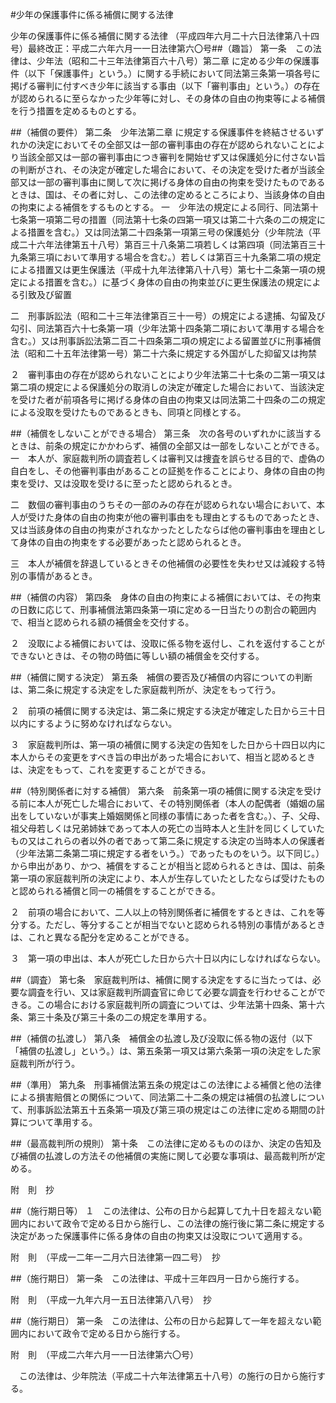 #少年の保護事件に係る補償に関する法律



少年の保護事件に係る補償に関する法律
（平成四年六月二十六日法律第八十四号）最終改正：平成二六年六月一一日法律第六〇号##（趣旨）
第一条　この法律は、少年法（昭和二十三年法律第百六十八号）第二章
に定める少年の保護事件（以下「保護事件」という。）に関する手続において同法第三条第一項各号に掲げる審判に付すべき少年に該当する事由（以下「審判事由」という。）の存在が認められるに至らなかった少年等に対し、その身体の自由の拘束等による補償を行う措置を定めるものとする。



##（補償の要件）
第二条　少年法第二章
に規定する保護事件を終結させるいずれかの決定においてその全部又は一部の審判事由の存在が認められないことにより当該全部又は一部の審判事由につき審判を開始せず又は保護処分に付さない旨の判断がされ、その決定が確定した場合において、その決定を受けた者が当該全部又は一部の審判事由に関して次に掲げる身体の自由の拘束を受けたものであるときは、国は、その者に対し、この法律の定めるところにより、当該身体の自由の拘束による補償をするものとする。
一　少年法の規定による同行、同法第十七条第一項第二号の措置（同法第十七条の四第一項又は第二十六条の二の規定による措置を含む。）又は同法第二十四条第一項第三号の保護処分（少年院法（平成二十六年法律第五十八号）第百三十八条第二項若しくは第四項（同法第百三十九条第三項において準用する場合を含む。）若しくは第百三十九条第二項の規定による措置又は更生保護法（平成十九年法律第八十八号）第七十二条第一項の規定による措置を含む。）に基づく身体の自由の拘束並びに更生保護法の規定による引致及び留置

二　刑事訴訟法（昭和二十三年法律第百三十一号）の規定による逮捕、勾留及び勾引、同法第百六十七条第一項（少年法第十四条第二項において準用する場合を含む。）又は刑事訴訟法第二百二十四条第二項の規定による留置並びに刑事補償法（昭和二十五年法律第一号）第二十六条に規定する外国がした抑留又は拘禁


２　審判事由の存在が認められないことにより少年法第二十七条の二第一項又は第二項の規定による保護処分の取消しの決定が確定した場合において、当該決定を受けた者が前項各号に掲げる身体の自由の拘束又は同法第二十四条の二の規定による没取を受けたものであるときも、同項と同様とする。



##（補償をしないことができる場合）
第三条　次の各号のいずれかに該当するときは、前条の規定にかかわらず、補償の全部又は一部をしないことができる。
一　本人が、家庭裁判所の調査若しくは審判又は捜査を誤らせる目的で、虚偽の自白をし、その他審判事由があることの証拠を作ることにより、身体の自由の拘束を受け、又は没取を受けるに至ったと認められるとき。

二　数個の審判事由のうちその一部のみの存在が認められない場合において、本人が受けた身体の自由の拘束が他の審判事由をも理由とするものであったとき、又は当該身体の自由の拘束がされなかったとしたならば他の審判事由を理由として身体の自由の拘束をする必要があったと認められるとき。

三　本人が補償を辞退しているときその他補償の必要性を失わせ又は減殺する特別の事情があるとき。




##（補償の内容）
第四条　身体の自由の拘束による補償においては、その拘束の日数に応じて、刑事補償法第四条第一項に定める一日当たりの割合の範囲内で、相当と認められる額の補償金を交付する。

２　没取による補償においては、没取に係る物を返付し、これを返付することができないときは、その物の時価に等しい額の補償金を交付する。



##（補償に関する決定）
第五条　補償の要否及び補償の内容についての判断は、第二条に規定する決定をした家庭裁判所が、決定をもって行う。

２　前項の補償に関する決定は、第二条に規定する決定が確定した日から三十日以内にするように努めなければならない。

３　家庭裁判所は、第一項の補償に関する決定の告知をした日から十四日以内に本人からその変更をすべき旨の申出があった場合において、相当と認めるときは、決定をもって、これを変更することができる。



##（特別関係者に対する補償）
第六条　前条第一項の補償に関する決定を受ける前に本人が死亡した場合において、その特別関係者（本人の配偶者（婚姻の届出をしていないが事実上婚姻関係と同様の事情にあった者を含む。）、子、父母、祖父母若しくは兄弟姉妹であって本人の死亡の当時本人と生計を同じくしていたもの又はこれらの者以外の者であって第二条に規定する決定の当時本人の保護者（少年法第二条第二項に規定する者をいう。）であったものをいう。以下同じ。）から申出があり、かつ、補償をすることが相当と認められるときは、国は、前条第一項の家庭裁判所の決定により、本人が生存していたとしたならば受けたものと認められる補償と同一の補償をすることができる。

２　前項の場合において、二人以上の特別関係者に補償をするときは、これを等分する。ただし、等分することが相当でないと認められる特別の事情があるときは、これと異なる配分を定めることができる。

３　第一項の申出は、本人が死亡した日から六十日以内にしなければならない。



##（調査）
第七条　家庭裁判所は、補償に関する決定をするに当たっては、必要な調査を行い、又は家庭裁判所調査官に命じて必要な調査を行わせることができる。この場合における家庭裁判所の調査については、少年法第十四条、第十六条、第三十条及び第三十条の二の規定を準用する。



##（補償の払渡し）
第八条　補償金の払渡し及び没取に係る物の返付（以下「補償の払渡し」という。）は、第五条第一項又は第六条第一項の決定をした家庭裁判所が行う。



##（準用）
第九条　刑事補償法第五条の規定はこの法律による補償と他の法律による損害賠償との関係について、同法第二十二条の規定は補償の払渡しについて、刑事訴訟法第五十五条第一項及び第三項の規定はこの法律に定める期間の計算について準用する。



##（最高裁判所の規則）
第十条　この法律に定めるもののほか、決定の告知及び補償の払渡しの方法その他補償の実施に関して必要な事項は、最高裁判所が定める。




附　則　抄

##（施行期日等）
１　この法律は、公布の日から起算して九十日を超えない範囲内において政令で定める日から施行し、この法律の施行後に第二条に規定する決定があった保護事件に係る身体の自由の拘束又は没取について適用する。


附　則　（平成一二年一二月六日法律第一四二号）　抄


##（施行期日）
第一条　この法律は、平成十三年四月一日から施行する。


附　則　（平成一九年六月一五日法律第八八号）　抄


##（施行期日）
第一条　この法律は、公布の日から起算して一年を超えない範囲内において政令で定める日から施行する。


附　則　（平成二六年六月一一日法律第六〇号）


　この法律は、少年院法（平成二十六年法律第五十八号）の施行の日から施行する。





